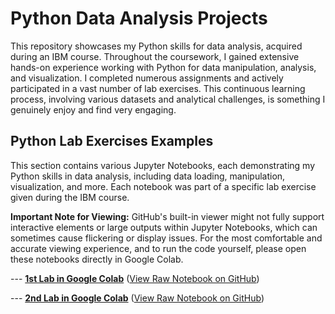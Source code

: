 # Python Data Analysis Projects

This repository showcases my Python skills for data analysis, acquired during an IBM course.
Throughout the coursework, I gained extensive hands-on experience working with Python for data manipulation, analysis, and visualization. I completed numerous assignments and actively participated in a vast number of lab exercises. This continuous learning process, involving various datasets and analytical challenges, is something I genuinely enjoy and find very engaging.

## Python Lab Exercises Examples

This section contains various Jupyter Notebooks, each demonstrating my Python skills in data analysis, including data loading, manipulation, visualization, and more. Each notebook was part of a specific lab exercise given during the IBM course.

**Important Note for Viewing:** GitHub's built-in viewer might not fully support interactive elements or large outputs within Jupyter Notebooks, which can sometimes cause flickering or display issues. For the most comfortable and accurate viewing experience, and to run the code yourself, please open these notebooks directly in Google Colab.

--- **[1st Lab in Google Colab](https://colab.research.google.com/drive/1Qn6tQBmsZjTBQzL1AXjsLm_KaBO0hSjO?usp=sharing)**
([View Raw Notebook on GitHub](https://github.com/imsansanich/Python_Lab/blob/main/Python.ipynb))

--- **[2nd Lab in Google Colab](https://colab.research.google.com/drive/1TYRNHzvK6_Djt3Y8KzRAQbWHa6bDsMaV?usp=sharing)**
([View Raw Notebook on GitHub](https://github.com/imsansanich/Python_Lab/blob/main/Practice_Assigment_1.ipynb))
